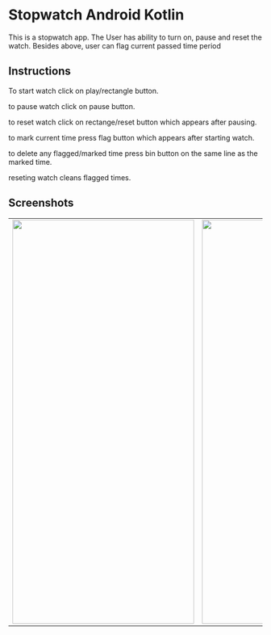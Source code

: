 # Stopwatch Android Kotlin
This is a stopwatch app.
The User has ability to turn on, pause and reset the watch.
Besides above, user can flag current passed time period

## Instructions
To start watch click on play/rectangle button.

to pause watch click on pause button.

to reset watch click on rectange/reset button which appears after pausing.

to mark current time press flag button which appears after starting watch.

to delete any flagged/marked time press bin button on the same line as the marked time.

reseting watch cleans flagged times.

## Screenshots 

<table>
  <tr>
    <td><img src="https://user-images.githubusercontent.com/85778941/204161459-452e1356-e563-4372-bf6d-b14a585e1834.jpg" width="360" height="800"></td>
    <td><img src="https://user-images.githubusercontent.com/85778941/204161467-f685442b-b63c-4d64-a0a0-e4da864056aa.jpg" width="360" height="800"></td>
    <td><img src="https://user-images.githubusercontent.com/85778941/204161470-72b05cec-0e54-49a7-9b54-98e04c75bbd3.jpg" width="360" height="800"></td>
  </tr>
 </table>
